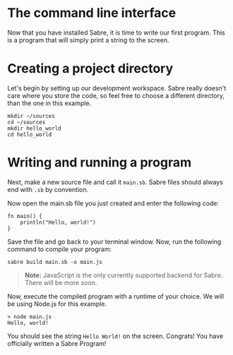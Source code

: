 # The command line interface

Now that you have installed Sabre, it is time to write our first program. This is a program that will simply print a string to the screen.

# Creating a project directory

Let's begin by setting up our development workspace. Sabre really doesn't care where you store the code, so feel free to choose a different directory, than the one in this example.

```
mkdir ~/sources
cd ~/sources
mkdir hello_world
cd hello_world
```

# Writing and running a program

Next, make a new source file and call it `main.sb`. Sabre files should always end with `.sb` by convention.

Now open the main.sb file you just created and enter the following code:

```
fn main() {
    println("Hello, world!")
}
```

Save the file and go back to your terminal window. Now, run the following command to compile your program:

```
sabre build main.sb -o main.js
```

> **Note:** JavaScript is the only currently supported backend for Sabre. There will be more soon.

Now, execute the compiled program with a runtime of your choice. We will be using Node.js for this example.

```
> node main.js
Hello, world!
```

You should see the string `Hello World!` on the screen. Congrats! You have officially written a Sabre Program!
